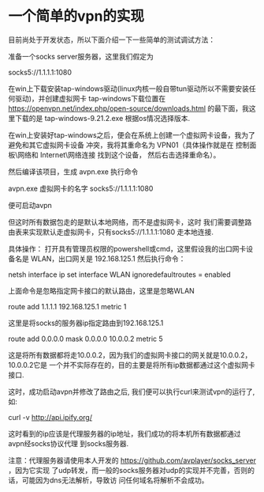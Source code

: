 一个简单的vpn的实现
=====================


目前尚处于开发状态，所以下面介绍一下一些简单的测试调试方法：

准备一个socks server服务器，这里我们假定为

socks5://1.1.1.1:1080

在win上下载安装tap-windows驱动(linux内核一般自带tun驱动所以不需要安装任何驱动)，并创建虚拟网卡
tap-windows下载位置在
https://openvpn.net/index.php/open-source/downloads.html
的最下面，我这里下载的是
tap-windows-9.21.2.exe
根据os情况选择版本.

在win上安装好tap-windows之后，便会在系统上创建一个虚拟网卡设备，我为了避免和其它虚拟网卡设备
冲突，我将其重命名为 VPN01（具体操作就是在 控制面板\网络和 Internet\网络连接 找到这个设备，
然后右击选择重命名）。

然后编译该项目，生成 avpn.exe
执行命令

avpn.exe 虚拟网卡的名字 socks5://1.1.1.1:1080

便可启动avpn


但这时所有数据包走的是默认本地网络，而不是虚拟网卡，这时
我们需要调整路由表来实现默认走虚拟网卡，只有socks5://1.1.1.1:1080
走本地连接.

具体操作：
打开具有管理员权限的powershell或cmd，这里假设我的出口网卡设备名是 WLAN，出口网关是
192.168.125.1
然后执行命令：

netsh interface ip set interface WLAN ignoredefaultroutes = enabled

上面命令是忽略指定网卡接口的默认路由，这里是忽略WLAN

route add 1.1.1.1 192.168.125.1 metric 1

这里是将socks的服务器ip指定路由到192.168.125.1

route add 0.0.0.0 mask 0.0.0.0 10.0.0.2 metric 5

这是将所有数据都将走10.0.0.2，因为我们的虚拟网卡接口的网关就是10.0.0.2，10.0.0.2它是
一个并不实际存在的，目的主要是将所有ip数据都通过这个虚拟网卡接口.

这时，成功启动avpn并修改了路由之后, 我们便可以执行curl来测试vpn的运行了, 如:

curl -v http://api.ipify.org/

这时看到的ip应该是代理服务器的ip地址，我们成功的将本机所有数据都通过avpn经socks协议代理
到socks服务器.

注意：代理服务器请使用本人开发的 https://github.com/avplayer/socks_server ，因为它实现
了udp转发，而一般的socks服务器对udp的实现并不完善，否则的话，可能因为dns无法解析，导致访
问任何域名将解析不会成功。

